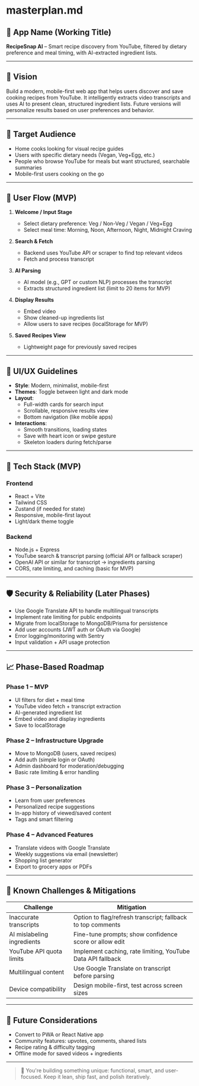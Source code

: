 # masterplan.md

## 🧠 App Name (Working Title)
**RecipeSnap AI** – Smart recipe discovery from YouTube, filtered by dietary preference and meal timing, with AI-extracted ingredient lists.

---

## 🌟 Vision

Build a modern, mobile-first web app that helps users discover and save cooking recipes from YouTube. It intelligently extracts video transcripts and uses AI to present clean, structured ingredient lists. Future versions will personalize results based on user preferences and behavior.

---

## 👥 Target Audience

- Home cooks looking for visual recipe guides  
- Users with specific dietary needs (Vegan, Veg+Egg, etc.)  
- People who browse YouTube for meals but want structured, searchable summaries  
- Mobile-first users cooking on the go

---

## 🧭 User Flow (MVP)

1. **Welcome / Input Stage**
   - Select dietary preference: Veg / Non-Veg / Vegan / Veg+Egg
   - Select meal time: Morning, Noon, Afternoon, Night, Midnight Craving

2. **Search & Fetch**
   - Backend uses YouTube API or scraper to find top relevant videos
   - Fetch and process transcript

3. **AI Parsing**
   - AI model (e.g., GPT or custom NLP) processes the transcript
   - Extracts structured ingredient list (limit to 20 items for MVP)

4. **Display Results**
   - Embed video
   - Show cleaned-up ingredients list
   - Allow users to save recipes (localStorage for MVP)

5. **Saved Recipes View**
   - Lightweight page for previously saved recipes

---

## 🎨 UI/UX Guidelines

- **Style**: Modern, minimalist, mobile-first
- **Themes**: Toggle between light and dark mode
- **Layout**:
  - Full-width cards for search input
  - Scrollable, responsive results view
  - Bottom navigation (like mobile apps)
- **Interactions**:
  - Smooth transitions, loading states
  - Save with heart icon or swipe gesture
  - Skeleton loaders during fetch/parse

---

## 🔧 Tech Stack (MVP)

### Frontend
- React + Vite
- Tailwind CSS
- Zustand (if needed for state)
- Responsive, mobile-first layout
- Light/dark theme toggle

### Backend
- Node.js + Express
- YouTube search & transcript parsing (official API or fallback scraper)
- OpenAI API or similar for transcript → ingredients parsing
- CORS, rate limiting, and caching (basic for MVP)

---

## 🛡️ Security & Reliability (Later Phases)

- Use Google Translate API to handle multilingual transcripts
- Implement rate limiting for public endpoints
- Migrate from localStorage to MongoDB/Prisma for persistence
- Add user accounts (JWT auth or OAuth via Google)
- Error logging/monitoring with Sentry
- Input validation + API usage protection

---

## 📈 Phase-Based Roadmap

### Phase 1 – MVP
- UI filters for diet + meal time
- YouTube video fetch + transcript extraction
- AI-generated ingredient list
- Embed video and display ingredients
- Save to localStorage

### Phase 2 – Infrastructure Upgrade
- Move to MongoDB (users, saved recipes)
- Add auth (simple login or OAuth)
- Admin dashboard for moderation/debugging
- Basic rate limiting & error handling

### Phase 3 – Personalization
- Learn from user preferences
- Personalized recipe suggestions
- In-app history of viewed/saved content
- Tags and smart filtering

### Phase 4 – Advanced Features
- Translate videos with Google Translate
- Weekly suggestions via email (newsletter)
- Shopping list generator
- Export to grocery apps or PDFs

---

## 🚧 Known Challenges & Mitigations

| Challenge                         | Mitigation |
|----------------------------------|------------|
| Inaccurate transcripts           | Option to flag/refresh transcript; fallback to top comments |
| AI mislabeling ingredients       | Fine-tune prompts; show confidence score or allow edit |
| YouTube API quota limits         | Implement caching, rate limiting, YouTube Data API fallback |
| Multilingual content             | Use Google Translate on transcript before parsing |
| Device compatibility             | Design mobile-first, test across screen sizes |

---

## 💬 Future Considerations

- Convert to PWA or React Native app
- Community features: upvotes, comments, shared lists
- Recipe rating & difficulty tagging
- Offline mode for saved videos + ingredients

---

> 🚀 You're building something unique: functional, smart, and user-focused. Keep it lean, ship fast, and polish iteratively.

